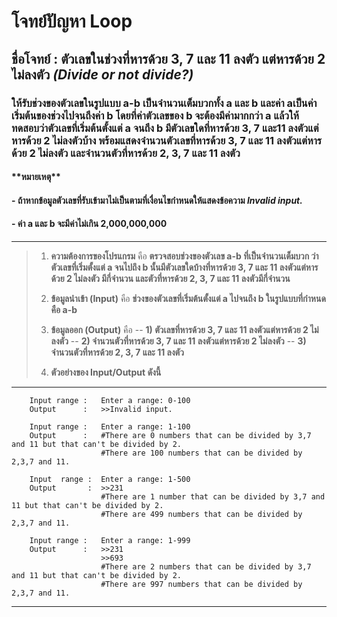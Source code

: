 # **โจทย์ปัญหา Loop**
## **ชื่อโจทย์ : ตัวเลขในช่วงที่หารด้วย 3, 7 และ 11 ลงตัว แต่หารด้วย 2 ไม่ลงตัว** *\(Divide or not divide?\)*
### **ให้รับช่วงของตัวเลขในรูปแบบ a-b เป็นจำนวนเต็มบวกทั้ง a และ b และค่า aเป็นค่าเริ่มต้นของช่วงไปจนถึงค่า b โดยที่ค่าตัวเลขของ b จะต้องมีค่ามากกว่า a แล้วให้ทดสอบว่าตัวเลขที่เริ่มต้นตั้งแต่ a จนถึง b มีตัวเลขใดที่หารด้วย 3, 7 และ11 ลงตัวแต่หารด้วย 2 ไม่ลงตัวบ้าง พร้อมแสดงจำนวนตัวเลขที่หารด้วย 3, 7 และ 11 ลงตัวแต่หารด้วย 2 ไม่ลงตัว และจำนวนตัวที่หารด้วย 2, 3, 7 และ 11 ลงตัว**
#### **\*\*หมายเหตุ\*\*** 
#### -  **ถ้าหากข้อมูลตัวเลขที่รับเข้ามาไม่เป็นตามที่เงื่อนไขกำหนดให้แสดงข้อความ** *Invalid input.* 
#### -  ค่า a และ b จะมีค่าไม่เกิน 2,000,000,000
---
>1)  **ความต้องการของโปรแกรม** คือ **ตรวจสอบช่วงของตัวเลข a-b ที่เป็นจำนวนเต็มบวก ว่าตัวเลขที่เริ่มตั้งแต่ a จนไปถึง b นั้นมีตัวเลขใดบ้างที่หารด้วย 3, 7 และ 11 ลงตัวแต่หารด้วย 2 ไม่ลงตัว มีกี่จำนวน และตัวที่หารด้วย 2, 3, 7 และ 11 ลงตัวมีกี่จำนวน**
>
>2) **ข้อมูลนำเข้า \(Input\)** คือ **ช่วงของตัวเลขที่เริ่มต้นตั้งแต่ a ไปจนถึง b ในรูปแบบที่กำหนดคือ a-b**
>
>3) **ข้อมูลออก \(Output\)** คือ
-- **1) ตัวเลขที่หารด้วย 3, 7 และ 11 ลงตัวแต่หารด้วย 2 ไม่ลงตัว**
-- **2) จำนวนตัวที่หารด้วย 3, 7 และ 11 ลงตัวแต่หารด้วย 2 ไม่ลงตัว**
-- **3) จำนวนตัวที่หารด้วย 2, 3, 7 และ 11 ลงตัว**
>
>4) **ตัวอย่างของ Input/Output ดังนี้**
---
>
        Input range :   Enter a range: 0-100
        Output      :   >>Invalid input.
>
        Input range :   Enter a range: 1-100
        Output      :   #There are 0 numbers that can be divided by 3,7 and 11 but that can't be divided by 2.
                        #There are 100 numbers that can be divided by 2,3,7 and 11.
>
        Input  range :  Enter a range: 1-500
        Output       :  >>231
                        #There are 1 number that can be divided by 3,7 and 11 but that can't be divided by 2.
                        #There are 499 numbers that can be divided by 2,3,7 and 11.
>
        Input range :   Enter a range: 1-999
        Output      :   >>231
                        >>693
                        #There are 2 numbers that can be divided by 3,7 and 11 but that can't be divided by 2.
                        #There are 997 numbers that can be divided by 2,3,7 and 11.
---